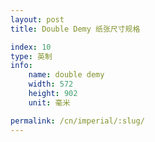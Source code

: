 ```yaml
---
layout: post
title: Double Demy 纸张尺寸规格

index: 10
type: 英制
info:
    name: double demy
    width: 572
    height: 902
    unit: 毫米

permalink: /cn/imperial/:slug/
---
```



